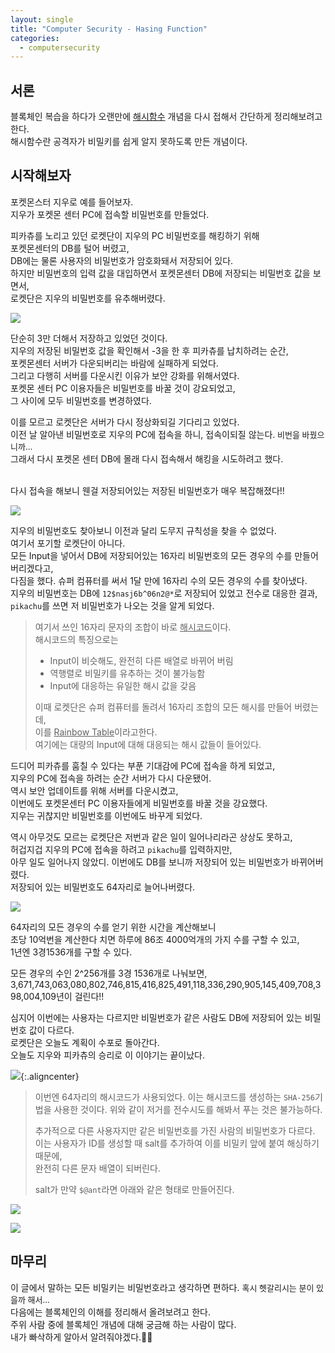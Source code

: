 ```yaml
---
layout: single
title: "Computer Security - Hasing Function"
categories:
  - computersecurity
---
```


## 서론

블록체인 복습을 하다가 오랜만에 <u>해시함수</u> 개념을 다시 접해서 간단하게 정리해보려고 한다.<br>
해시함수란 공격자가 비밀키를 쉽게 알지 못하도록 만든 개념이다.<br>

## 시작해보자

포켓몬스터 지우로 예를 들어보자. <br>
지우가 포켓몬 센터 PC에 접속할 비밀번호를 만들었다.<br>

피카츄를 노리고 있던 로켓단이 지우의 PC 비밀번호를 해킹하기 위해<br> 포켓몬센터의 DB를 털어 버렸고,<br>
DB에는 물론 사용자의 비밀번호가 암호화돼서 저장되어 있다.<br>
하지만 비밀번호의 입력 값을 대입하면서 포켓몬센터 DB에 저장되는 비밀번호 값을 보면서,<br>
로켓단은 지우의 비밀번호를 유추해버렸다.<br>

![](/assets/images/posting/cs_hash/picture1.png)
<br>

단순히 3만 더해서 저장하고 있었던 것이다.<br>
지우의 저장된 비밀번호 값을 확인해서 -3을 한 후 피카츄를 납치하려는 순간,<br>
포켓몬센터 서버가 다운되버리는 바람에 실패하게 되었다.<br>
그리고 다행히 서버를 다운시킨 이유가 보안 강화를 위해서였다.<br>
포켓몬 센터 PC 이용자들은 비밀번호를 바꿀 것이 강요되었고,<br>
그 사이에 모두 비밀번호를 변경하였다.<br>

이를 모르고 로켓단은 서버가 다시 정상화되길 기다리고 있었다.<br>
이전 날 알아낸 비밀번호로 지우의 PC에 접속을 하니, 접속이되질 않는다.<font size=2> 비번을 바꿨으니까...</font><br>
그래서 다시 포켓몬 센터 DB에 몰래 다시 접속해서 해킹을 시도하려고 했다.<br><br>

다시 접속을 해보니 웬걸 저장되어있는 저장된 비밀번호가 매우 복잡해졌다!!<br>

![](/assets/images/posting/cs_hash/picture2.png)
<br>

지우의 비밀번호도 찾아보니 이전과 달리 도무지 규칙성을 찾을 수 없었다.<br>
여기서 포기할 로켓단이 아니다.<br>
모든 Input을 넣어서 DB에 저장되어있는 16자리 비밀번호의 모든 경우의 수를 만들어버리겠다고,<br>
다짐을 했다. 슈퍼 컴퓨터를 써서 1달 만에 16자리 수의 모든 경우의 수를 찾아냈다.<br>
지우의 비밀번호는 DB에 `12$nasj6b^06n2@*`로 저장되어 있었고 전수로 대응한 결과,<br>
`pikachu`를 쓰면 저 비밀번호가 나오는 것을 알게 되었다.<br>

> 여기서 쓰인 16자리 문자의 조합이 바로 <u>해시코드</u>이다.<br>
> 해시코드의 특징으로는
>
> * Input이 비슷해도, 완전히 다른 배열로 바뀌어 버림
> * 역행렬로 비밀키를 유추하는 것이 불가능함
> * Input에 대응하는 유일한 해시 값을 갖음 
> 
> 이때 로켓단은 슈퍼 컴퓨터를 돌려서 16자리 조합의 모든 해시를 만들어 버렸는데,<br>
> 이를 <u>Rainbow Table</u>이라고한다. <br>
> 여기에는 대량의 Input에 대해 대응되는 해시 값들이 들어있다.
 

드디어 피카츄를 훔칠 수 있다는 부푼 기대감에 PC에 접속을 하게 되었고,<br>
지우의 PC에 접속을 하려는 순간 서버가 다시 다운됐어.<br>
역시 보안 업데이트를 위해 서버를 다운시켰고,<br>
이번에도 포켓몬센터 PC 이용자들에게 비밀번호를 바꿀 것을 강요했다.<br>
지우는 귀찮지만 비밀번호를 이번에도 바꾸게 되었다.<br>

역시 아무것도 모르는 로켓단은 저번과 같은 일이 일어나리라곤 상상도 못하고,<br>
허겁지겁 지우의 PC에 접속을 하려고 `pikachu`를 입력하지만,<br>
아무 일도 일어나지 않았디. 이번에도 DB를 보니까 저장되어 있는 비밀번호가 바뀌어버렸다.<br>
저장되어 있는 비밀번호도 64자리로 늘어나버렸다.<br>

![](/assets/images/posting/cs_hash/picture3.png)
<br>

64자리의 모든 경우의 수를 얻기 위한 시간을 계산해보니<br>
초당 10억번을 계산한다 치면 하루에 86조 4000억개의 가지 수를 구할 수 있고,<br>
1년엔 3경1536개를 구할 수 있다.<br>

모든 경우의 수인 2^256개를 3경 1536개로 나눠보면,<br>
3,671,743,063,080,802,746,815,416,825,491,118,336,290,905,145,409,708,398,004,109년이 걸린다!!<br>

심지어 이번에는 사용자는 다르지만 비밀번호가 같은 사람도 DB에 저장되어 있는 비밀번호 값이 다르다.<br>
로켓단은 오늘도 계획이 수포로 돌아간다.<br>
오늘도 지우와 피카츄의 승리로 이 이야기는 끝이났다.<br>

![](/assets/images/posting/cs_hash/picture4.png){:.aligncenter}
<br>

> 이번엔 64자리의 해시코드가 사용되었다.
> 이는 해시코드를 생성하는 `SHA-256`기법을 사용한 것이다.
> 위와 같이 저거를 전수시도를 해봐서 푸는 것은 불가능하다.
> 
> 추가적으로 다른 사용자지만 같은 비밀번호를 가진 사람의 비밀번호가 다르다.<br>
> 이는 사용자가 ID를 생성할 때 salt를 추가하여 이를 비밀키 앞에 붙여 해싱하기 때문에,<br>
> 완전히 다른 문자 배열이 되버린다.
> 
> salt가 만약 `$@ant`라면 아래와 같은 형태로 만들어진다.

![](/assets/images/posting/cs_hash/picture6.png)
<br>


![](/assets/images/posting/cs_hash/picture7.png)
<br>

<style>
  img.aligncenter{display:block;margin:0 auto;
  weight: 300px;
  height: 300px;
  }
</style>


## 마무리

이 글에서 말하는 모든 비밀키는 비밀번호라고 생각하면 편하다. <font size=2>혹시 헷갈리시는 분이 있을까 해서...</font><br>
다음에는 블록체인의 이해를 정리해서 올려보려고 한다.<br> 주위 사람 중에 블록체인 개념에 대해 궁금해 하는 사람이 많다.<br>
내가 빠삭하게 알아서 알려줘야겠다.🍉🍉



